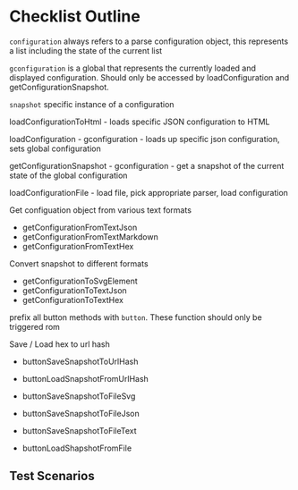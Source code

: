 # Checklist Outline


`configuration` always refers to a parse configuration object, this represents a list including the state of the current list

`gconfiguration` is a global that represents the currently loaded and displayed configuration. Should only be accessed by loadConfiguration and getConfigurationSnapshot.

`snapshot` specific instance of a configuration

loadConfigurationToHtml
    - loads specific JSON configuration to HTML

loadConfiguration
    - gconfiguration
    - loads up specific json configuration, sets global configuration

getConfigurationSnapshot
    - gconfiguration
    - get a snapshot of the current state of the global configuration


loadConfigurationFile
    - load file, pick appropriate parser, load configuration

Get configuation object from various text formats

- getConfigurationFromTextJson
- getConfigurationFromTextMarkdown
- getConfigurationFromTextHex


Convert snapshot to different formats

- getConfigurationToSvgElement
- getConfigurationToTextJson
- getConfigurationToTextHex




prefix all button methods with `button`. These function should only be triggered rom 

Save / Load hex to url hash

- buttonSaveSnapshotToUrlHash
- buttonLoadSnapshotFromUrlHash

- buttonSaveSnapshotToFileSvg
- buttonSaveSnapshotToFileJson
- buttonSaveSnapshotToFileText

- buttonLoadShapshotFromFile


## Test Scenarios